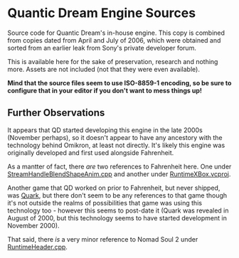 # Quantic Dream Engine Sources

Source code for Quantic Dream's in-house engine. This copy is combined from copies dated from April and July of 2006, which were obtained and sorted from an earlier leak from Sony's private developer forum.

This is available here for the sake of preservation, research and nothing more. Assets are not included (not that they were even available).

**Mind that the source files seem to use ISO-8859-1 encoding, so be sure to configure that in your editor if you don't want to mess things up!**

## Further Observations

It appears that QD started developing this engine in the late 2000s (November perhaps), so it doesn't appear to have any ancestory with the technology behind Omikron, at least not directly.
It's likely this engine was originally developed and first used alongside Fahrenheit.

As a mantter of fact, there *are* two references to Fahrenheit here.
One under [StreamHandleBlendShapeAnim.cpp](3dengine/Sources/Behavior/Datas/StreamableBlendShapeAnim/StreamHandleBlendShapeAnim.cpp) and another under [RuntimeXBox.vcproj](runtime/RuntimeXBox.vcproj).

Another game that QD worked on prior to Fahrenheit, but never shipped, was [Quark](https://www.unseen64.net/2024/03/24/quark-dreamcast-cancelled/), but there don't seem to be any references to that game though it's not outside the realms of possibilities that game was using this technology too - however this seems to post-date it (Quark was revealed in August of 2000, but this technology seems to have started development in November 2000).

That said, there *is* a very minor reference to Nomad Soul 2 under [RuntimeHeader.cpp](runtime/Sources/Application/RuntimeHeader.cpp).
